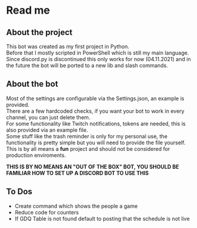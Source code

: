 # Read me #

## About the project ## 

This bot was created as my first project in Python.  
Before that I mostly scripted in PowerShell which is still my main language.  
Since discord.py is discontinued this only works for now (04.11.2021) and in the future the bot will be ported to a new lib and slash commands.  

## About the bot ## 

Most of the settings are configurable via the Settings.json, an example is provided.  
There are a few hardcoded checks, if you want your bot to work in every channel, you can just delete them.  
For some functionality like Twitch notifications, tokens are needed, this is also provided via an example file.  
Some stuff like the trash reminder is only for my personal use, the functionality is pretty simple but you will need to provide the file yourself.  
This is by all means a **fun** project and should not be considered for production enviroments.  

**THIS IS BY NO MEANS AN "OUT OF THE BOX" BOT, YOU SHOULD BE FAMILIAR HOW TO SET UP A DISCORD BOT TO USE THIS**  

## To Dos ## 

+ Create command which shows the people a game 
+ Reduce code for counters
+ If GDQ Table is not found default to posting that the schedule is not live


